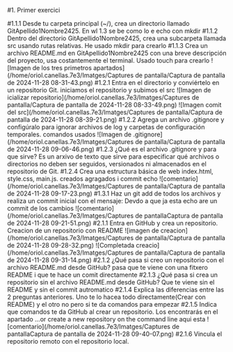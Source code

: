 #1. Primer exercici

#1.1.1 Desde tu carpeta principal (~/), crea un directorio llamado GitApellido1Nombre2425.
  En wl 1.3 se be como lo e echo con mkdir
#1.1.2 Dentro del directorio GitApellido1Nombre2425, crea una subcarpeta llamada src usando rutas relativas.
  He usado mkdir para crearlo
#1.1.3 Crea un archivo README.md en GitApellido1Nombre2425 con una breve descripción del proyecto, usa costantemente el terminal.
  Usado touch para crearlo
![Imagen de los tres primetros apartados](/home/oriol.canellas.7e3/Imatges/Captures de pantalla/Captura de pantalla de 2024-11-28 08-31-43.png)
#1.2.1 Entra en el directorio y conviértelo en un repositorio Git.
  iniciamos el repositorio y subimos el src
![Imagen de icializar repositorio](/home/oriol.canellas.7e3/Imatges/Captures de pantalla/Captura de pantalla de 2024-11-28 08-33-49.png)
![Imagen comit del src](/home/oriol.canellas.7e3/Imatges/Captures de pantalla/Captura de pantalla de 2024-11-28 08-39-21.png)
#1.2.2 Agrega un archivo .gitignore y configúralo para ignorar archivos de log y carpetas de configuración temporales.
comandos usados
![Imagen de .gitignore](/home/oriol.canellas.7e3/Imatges/Captures de pantalla/Captura de pantalla de 2024-11-28 09-06-46.png)
#1.2.3 ¿Qué es el archivo .gitignore y para que sirve?
Es un arxivo de texto que sirve para especificar qué archivos o directorios no deben ser seguidos, 
versionados ni almacenados en el repositorio de Git.
#1.2.4 Crea una estructura básica de web index.html, style.css, main.js.
creados agragados i commit echo
![comentario](/home/oriol.canellas.7e3/Imatges/Captures de pantalla/Captura de pantalla de 2024-11-28 09-17-23.png)
#1.3.1 Haz un git add de todos los archivos y realiza un commit inicial con el mensaje:
Devdo a que ja esta echo are un commit de los cambios
![comentario](/home/oriol.canellas.7e3/Imatges/Captures de pantallaCaptura de pantalla de 2024-11-28 09-21-51.png)
#2.1.1 Entra en GitHub y crea un repositorio.
Creacion de un repositorio con README
![imagen de creacion](/home/oriol.canellas.7e3/Imatges/Captures de pantalla/Captura de pantalla de 2024-11-28 09-28-32.png)
![Completada creacio](/home/oriol.canellas.7e3/Imatges/Captures de pantalla/Captura de pantalla de 2024-11-28 09-31-14.png)
#2.1.2 ¿Qué pasa si creo un repositorio con el archivo README.md desde GitHub?
pasa que te viene con una fitxero README i que te hace un comit directamente
#2.1.3 ¿Qué pasa si crea un repositorio sin el archivo README.md desde GitHub?
Que te viene sin el README y sin el commit autromatico
#2.1.4 Explica las diferencias entre las 2 preguntas anteriores.
Uno te lo hacea todo directamente(Crear con README) y el otro no pero si te da comandos para empezar
#2.1.5 Indica que comandos te da GitHub al crear un repositorio. Los encontrarás en el apartado …or create a new repository on the command line 
aqui esta
![comentario](/home/oriol.canellas.7e3/Imatges/Captures de pantallaCaptura de pantalla de 2024-11-28 09-40-07.png)
#2.1.6 Vincula el repositorio remoto con el repositorio local.

